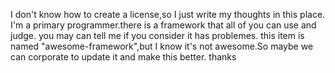 I don't know how to create a license,so I just write my thoughts in this place. 
I'm a primary programmer.there is a framework that all of you can use and judge. you may can tell me if you consider it has problemes.
this item is named "awesome-framework",but I know it's not awesome.So maybe we can corporate to update it and make this better.
thanks
